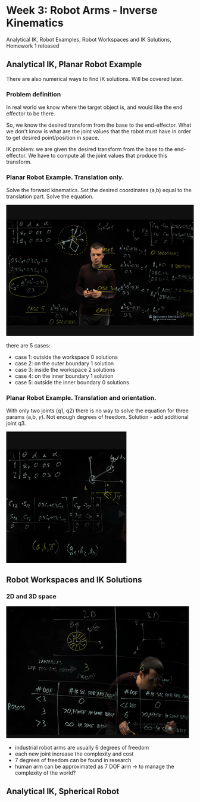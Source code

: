 # Week 3: Robot Arms - Inverse Kinematics

Analytical IK, Robot Examples, Robot Workspaces and IK Solutions, Homework 1 released 

## Analytical IK, Planar Robot Example

There are also numerical ways to find IK solutions. Will be covered later.

### Problem definition

In real world we know where the target object is, and would like the end effector to be there.

So, we know the desired transform from the base to the end-effector. What we don't know is what are the joint values that the robot must have in order 
to get desired point/position in space.

IK problem:  we are given the desired transform from the base to the end-effector. We have to compute all the joint values that produce this transform.

### Planar Robot Example. Translation only.

Solve the forward kinematics. Set the desired coordinates (a,b) equal to the translation part. Solve the equation.

![ik_planar_robot](pics/ik_planar_robot.png)

there are 5 cases:

- case 1: outside the workspace 0 solutions
- case 2: on the outer boundary 1 solution
- case 3: inside the workspace 2 solutions
- case 4: on the inner boundary 1 solution
- case 5: outside the inner boundary 0 solutions

### Planar Robot Example. Translation and orientation.

With only two joints (q1, q2) there is no way to solve the equation for three params (a,b, $\gamma$). Not enough degrees of freedom. Solution - add additional joint q3.

![ik_planar_robot_2](pics/ik_planar_robot_2.png)

## Robot Workspaces and IK Solutions

### 2D and 3D space

![2d_3d](pics/2d_3d.png)

- industrial robot arms are usually 6 degrees of freedom
- each new joint increase the complexity and cost
- 7 degrees of freedom can be found in research
- human arm can be approximated as 7 DOF arm -> to manage the complexity of the world?

## Analytical IK, Spherical Robot